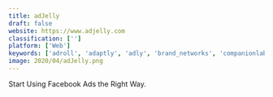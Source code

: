 ```yaml
---
title: adJelly
draft: false 
website: https://www.adjelly.com
classification: ['']
platform: ['Web']
keywords: ['adroll', 'adaptly', 'adly', 'brand_networks', 'companionlabs', 'driftrock', 'facebook_for_business', 'linkedin_display_ads', 'makemereach', 'needls.', 'outbrain', 'pipedrive', 'promo_by_slide.ly', 'quantifi', 'stitcherads', 'strikesocial', 'tapclicks', 'twitter_ads', 'zoho_social']
image: 2020/04/adJelly.png
---
```

Start Using Facebook Ads the Right Way.